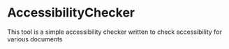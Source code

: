 # AccessibilityChecker
This tool is a simple accessibility checker written to check accessibility for various documents
